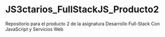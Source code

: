 # JS3ctarios_FullStackJS_Producto2
Repositorio para el producto 2 de la asignatura Desarrollo Full-Stack Con JavaScript y Servicios Web
